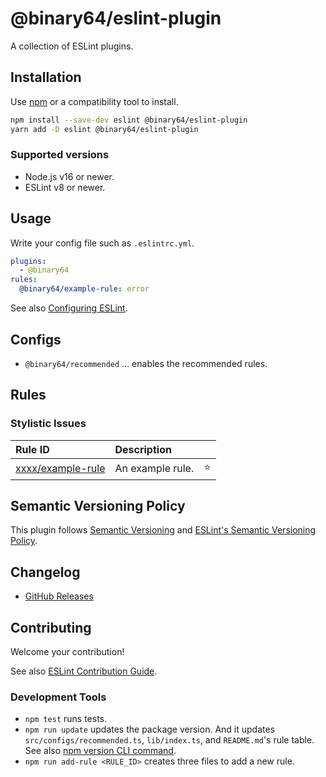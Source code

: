 # @binary64/eslint-plugin

<!--
[![npm version](https://img.shields.io/npm/v/eslint-plugin-xxxx.svg)](https://www.npmjs.com/package/eslint-plugin-xxxx)
[![Downloads/month](https://img.shields.io/npm/dm/eslint-plugin-xxxx.svg)](http://www.npmtrends.com/eslint-plugin-xxxx)
[![Build Status](https://travis-ci.org/mysticatea/eslint-plugin-xxxx.svg?branch=master)](https://travis-ci.org/mysticatea/eslint-plugin-xxxx)
[![Coverage Status](https://codecov.io/gh/mysticatea/eslint-plugin-xxxx/branch/master/graph/badge.svg)](https://codecov.io/gh/mysticatea/eslint-plugin-xxxx)
[![Dependency Status](https://david-dm.org/mysticatea/eslint-plugin-xxxx.svg)](https://david-dm.org/mysticatea/eslint-plugin-xxxx)
-->

A collection of ESLint plugins.

## Installation

Use [npm](https://www.npmjs.com/) or a compatibility tool to install.

```bash
npm install --save-dev eslint @binary64/eslint-plugin
yarn add -D eslint @binary64/eslint-plugin
```

### Supported versions

- Node.js v16 or newer.
- ESLint v8 or newer.

## Usage

Write your config file such as `.eslintrc.yml`.

```yml
plugins:
  - @binary64
rules:
  @binary64/example-rule: error
```

See also [Configuring ESLint](https://eslint.org/docs/user-guide/configuring).

## Configs

- `@binary64/recommended` ... enables the recommended rules.

## Rules

<!--RULE_TABLE_BEGIN-->

### Stylistic Issues

| Rule ID                                           | Description      |     |
| :------------------------------------------------ | :--------------- | :-: |
| [xxxx/example-rule](./docs/rules/example-rule.md) | An example rule. | ⭐️ |

<!--RULE_TABLE_END-->

## Semantic Versioning Policy

This plugin follows [Semantic Versioning](http://semver.org/) and [ESLint's Semantic Versioning Policy](https://github.com/eslint/eslint#semantic-versioning-policy).

## Changelog

- [GitHub Releases]()

## Contributing

Welcome your contribution!

See also [ESLint Contribution Guide](https://eslint.org/docs/developer-guide/contributing/).

### Development Tools

- `npm test` runs tests.
- `npm run update` updates the package version. And it updates `src/configs/recommended.ts`, `lib/index.ts`, and `README.md`'s rule table. See also [npm version CLI command](https://docs.npmjs.com/cli/version).
- `npm run add-rule <RULE_ID>` creates three files to add a new rule.
